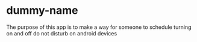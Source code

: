 # dummy-name
The purpose of this app is to make a way for someone to schedule turning on and off do not disturb on android devices
